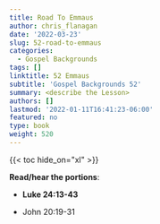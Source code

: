 ```yaml
---
title: Road To Emmaus
author: chris_flanagan
date: '2022-03-23'
slug: 52-road-to-emmaus
categories:
  - Gospel Backgrounds
tags: []
linktitle: 52 Emmaus
subtitle: 'Gospel Backgrounds 52'
summary: <describe the Lesson>
authors: []
lastmod: '2022-01-11T16:41:23-06:00'
featured: no
type: book
weight: 520
---
```

{{< toc hide_on="xl" >}}



**Read/hear the portions**:

* **Luke 24:13-43**

* John 20:19-31


<script type="text/javascript">
  window.ESV_CROSSREF_OPTIONS = {
    body_background_color: 'D7E5F0',
    header_font_size: 10,
    body_font_size: 14,
    footer_font_size: 8,
    header_font_family: 'Arial',
    body_font_family: 'Times'
  };
</script>
<script src="https://static.esvmedia.org/crossref/crossref.min.js" type="text/javascript"></script> 